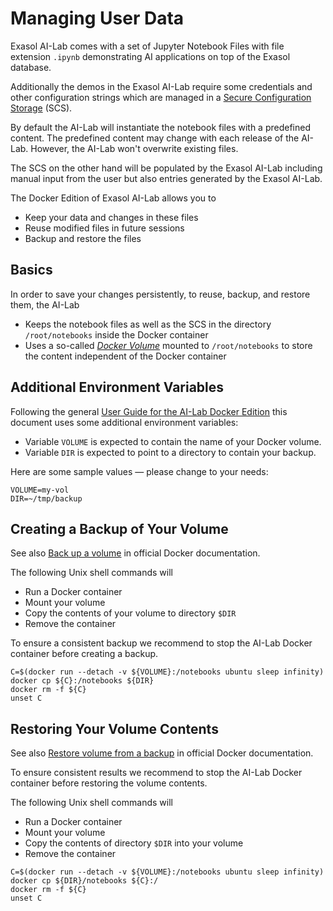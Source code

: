 # Managing User Data

Exasol AI-Lab comes with a set of Jupyter Notebook Files with file extension `.ipynb` demonstrating AI applications on top of the Exasol database.

Additionally the demos in the Exasol AI-Lab require some credentials and other configuration strings which are managed in a [Secure Configuration Storage](secure_configuration_storage.md) (SCS).

By default the AI-Lab will instantiate the notebook files with a predefined content. The predefined content may change with each release of the AI-Lab. However, the AI-Lab won't overwrite existing files.

The SCS on the other hand will be populated by the Exasol AI-Lab including manual input from the user but also entries generated by the Exasol AI-Lab.

The Docker Edition of Exasol AI-Lab allows you to
* Keep your data and changes in these files
* Reuse modified files in future sessions
* Backup and restore the files

## Basics

In order to save your changes persistently, to reuse, backup, and restore them, the AI-Lab
* Keeps the notebook files as well as the SCS in the directory `/root/notebooks` inside the Docker container
* Uses a so-called [_Docker Volume_](https://docs.docker.com/storage/volumes) mounted to `/root/notebooks` to store the content independent of the Docker container

## Additional Environment Variables

Following the general [User Guide for the AI-Lab Docker Edition](docker_usage.md#defining-environment-variables) this document uses some additional environment variables:
* Variable `VOLUME` is expected to contain the name of your Docker volume.
* Variable `DIR` is expected to point to a directory to contain your backup.

Here are some sample values &mdash; please change to your needs:

```shell
VOLUME=my-vol
DIR=~/tmp/backup
```

## Creating a Backup of Your Volume

See also [Back up a volume](https://docs.docker.com/storage/volumes/#back-up-a-volume) in official Docker documentation.

The following Unix shell commands will
* Run a Docker container
* Mount your volume
* Copy the contents of your volume to directory `$DIR`
* Remove the container

To ensure a consistent backup we recommend to stop the AI-Lab Docker container before creating a backup.

```shell
C=$(docker run --detach -v ${VOLUME}:/notebooks ubuntu sleep infinity)
docker cp ${C}:/notebooks ${DIR}
docker rm -f ${C}
unset C
```
## Restoring Your Volume Contents

See also [Restore volume from a backup](https://docs.docker.com/storage/volumes/#restore-volume-from-a-backup) in official Docker documentation.

To ensure consistent results we recommend to stop the AI-Lab Docker container before restoring the volume contents.

The following Unix shell commands will
* Run a Docker container
* Mount your volume
* Copy the contents of directory `$DIR` into your volume
* Remove the container

```shell
C=$(docker run --detach -v ${VOLUME}:/notebooks ubuntu sleep infinity)
docker cp ${DIR}/notebooks ${C}:/
docker rm -f ${C}
unset C
```
